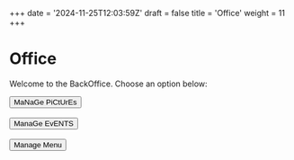 +++ 
date = '2024-11-25T12:03:59Z'
draft = false
title = 'Office'
weight = 11
+++

<h1 class="page-title">Office</h1>

<p>Welcome to the BackOffice. Choose an option below:</p>

<!-- Navigation Buttons -->
<div>
    <button onclick="window.location.href='/upload-pictures'">MaNaGe PiCtUrEs</button><br><br>
    <button onclick="window.location.href='/upload-events'">ManaGe EvENTS</button><br><br>
    <button onclick="window.location.href='/upload-FoodMenu'">Manage Menu</button><br>
</div>

<script>
window.onload = function() {
    // Check if the user is logged in
    const loggedIn = sessionStorage.getItem('loggedIn');
    if (!loggedIn) {
        alert('Please log in first.');
        window.location.href = '/login'; // Redirect to the login page
    }
};
</script>
